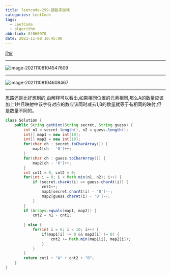 ```yaml
---
title: leetcode-299-猜数字游戏
categories: LeetCode
tags:
  - LeetCode
  - algorithm
abbrlink: 8f060970
date: 2021-11-08 10:45:00
---
```


[$link$](https://leetcode-cn.com/problems/bulls-and-cows/)

<hr/>

![image-20211108104547609](https://gitee.com/cao_ziqiang/img/raw/master/20211108104547.png)

<hr/>

![image-20211108104608467](https://gitee.com/cao_ziqiang/img/raw/master/20211108104608.png)

<hr/>

思路还是比好想到的,由解释可以看出,如果相同位置的元素相同,那么A的数量应该加上1并且映射中该字符对应的数应该同时减去1,B的数量就等于有相同的映射,但是数量不同的。

```java
class Solution {
    public String getHint(String secret, String guess) {
        int n1 = secret.length(), n2 = guess.length();
        int[] map1 = new int[10];
        int[] map2 = new int[10];
        for(char ch : secret.toCharArray()) {
            map1[ch - '0']++;
        }
        for(char ch : guess.toCharArray()) {
            map2[ch - '0']++;
        }
        int cnt1 = 0, cnt2 = 0;
        for(int i = 0; i < Math.min(n1, n2); i++) {
            if (secret.charAt(i) == guess.charAt(i)) {
                cnt1++;
                map1[secret.charAt(i) - '0']--;
                map2[guess.charAt(i) - '0']--;
            }
        }
        if (Arrays.equals(map1, map2)) {
            cnt2 = n1 - cnt1;
            
        } else {
            for(int i = 0; i < 10; i++) {
                if(map1[i] != 0 && map2[i] != 0) {
                    cnt2 += Math.min(map1[i], map2[i]);
                }
            }
        }
        return cnt1 + "A" + cnt2 + "B";
    }
}
```

